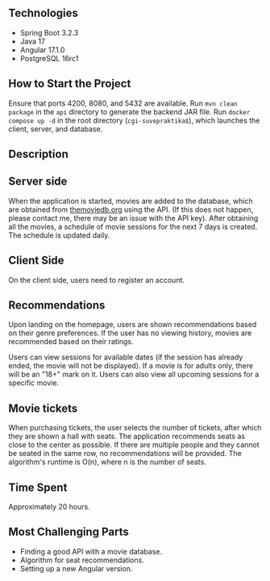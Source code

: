 ## Technologies
- Spring Boot 3.2.3
- Java 17
- Angular 17.1.0
- PostgreSQL 16rc1

## How to Start the Project

Ensure that ports 4200, 8080, and 5432 are available.
Run `mvn clean package` in the `api` directory to generate the backend JAR file.
Run `docker compose up -d` in the root directory (`cgi-suvepraktika$`), which launches the client, server, and database.

## Description
## Server side

When the application is started, movies are added to the database, which are obtained from [themoviedb.org](https://www.themoviedb.org/) using the API. (If this does not happen, please contact me, there may be an issue with the API key). After obtaining all the movies, a schedule of movie sessions for the next 7 days is created. The schedule is updated daily.

## Client Side
On the client side, users need to register an account.
## Recommendations
Upon landing on the homepage, users are shown recommendations based on their genre preferences. If the user has no viewing history, movies are recommended based on their ratings.

Users can view sessions for available dates (if the session has already ended, the movie will not be displayed). If a movie is for adults only, there will be an "18+" mark on it. Users can also view all upcoming sessions for a specific movie.

## Movie tickets
When purchasing tickets, the user selects the number of tickets, after which they are shown a hall with seats. The application recommends seats as close to the center as possible. If there are multiple people and they cannot be seated in the same row, no recommendations will be provided. The algorithm's runtime is O(n), where n is the number of seats.

## Time Spent

Approximately 20 hours.

## Most Challenging Parts

- Finding a good API with a movie database.
- Algorithm for seat recommendations.
- Setting up a new Angular version.
